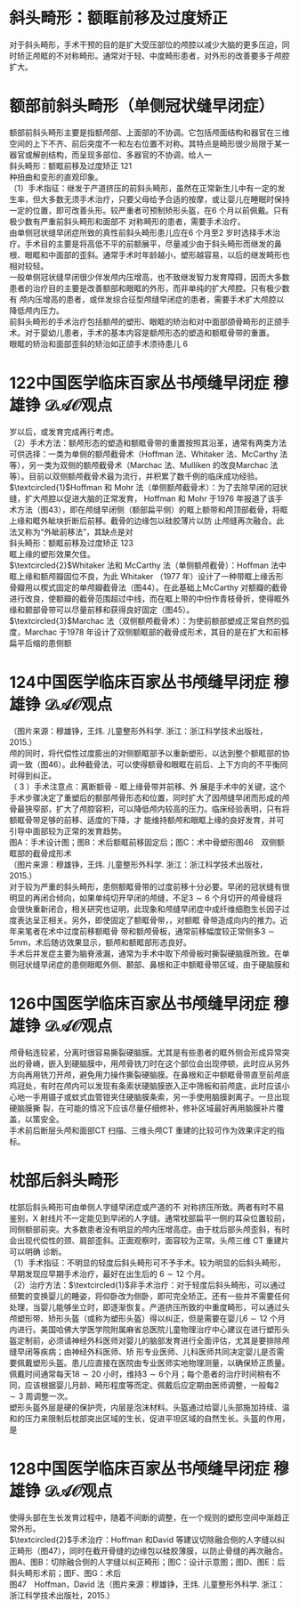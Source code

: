 # 斜头畸形：额眶前移及过度矫正  
对于斜头畸形，手术干预的目的是扩大受压部位的颅腔以减少大脑的更多压迫，同时矫正颅眶的不对称畸形。通常对于轻、中度畸形患者，对外形的改善要多于颅腔 扩大。  
#  额部前斜头畸形（单侧冠状缝早闭症）  
额部前斜头畸形主要是指额颅部、上面部的不协调。它包括颅面结构和器官在三维空间的上下不齐、前后突度不一和左右位置不对称。其特点是畸形很少局限于某一器官或解剖结构，而呈现多部位、多器官的不协调，给人一  
斜头畸形：额眶前移及过度矫正 121  
种扭曲和变形的直观印象。  
（1）手术指征：继发于产道挤压的前斜头畸形，虽然在正常新生儿中有一定的发生率，但大多数无须手术治疗，只要父母给予合适的按摩，或让婴儿在睡眠时保持一定的位置，即可改善头形。较严重者可预制矫形头盔，在6  个月以前佩戴。只有极少数有严重前斜头畸形和面部不 对称畸形的患者，需要手术治疗。  
由单侧冠状缝早闭症所致的真性前斜头畸形患儿应在6 个月至2 岁时选择手术治疗。手术目的主要是将高低不平的前额展平，尽量减少由于斜头畸形而继发的鼻根、眼眶和中面部的歪斜。通常手术时年龄越小，塑形越容易，以后的继发畸形也相对较轻。  
一般单侧冠状缝早闭很少伴发颅内压增高，也不致继发智力发育障碍，因而大多数患者的治疗目的主要是改善额部和眼眶的外形，而非单纯的扩大颅腔。只有极少数有 颅内压增高的患者，或伴发综合征型颅缝早闭症的患者，需要手术扩大颅腔以降低颅内压力。  
前斜头畸形的手术治疗包括额颅的塑形、眼眶的矫治和对中面部颌骨畸形的正颌手术。对于婴幼儿患者，手术的基本内容是额颅形态的塑造和额眶骨带的重置。  
眼眶的矫治和面部歪斜的矫治如正颌手术须待患儿 6  
# 122中国医学临床百家丛书颅缝早闭症 穆雄铮 $\mathcal{D A O}$观点  
岁以后，或发育完成再行考虑。  
（2）手术方法：额颅形态的塑造和额眶骨带的重置按照其沿革，通常有两类方法可供选择：一类为单侧的额颅截骨术（Hoffman 法、Whitaker 法、McCarthy 法等），另一类为双侧的额颅截骨术（Marchac 法、Mulliken 的改良Marchac 法等）。目前以双侧额颅截骨术最为流行，并积累了数千例的临床成功经验。  
$\textcircled{1}$Hoffman 和 Mohr 法（单侧额颅截骨术）：为了去除早闭的冠状缝，扩大颅腔以促进大脑的正常发育， Hoffman  和 Mohr 于1976 年报道了该手术方法（图43），即在颅缝早闭侧（额部扁平侧）的眶上额带和颅顶部截骨，将眶上缘和眶外眦块折断后前移。截骨的边缘包以硅胶薄片以防 止颅缝再次融合。此法又称为“外眦前移法”，其缺点是对  
斜头畸形：额眶前移及过度矫正 123  
眶上缘的塑形效果欠佳。  
$\textcircled{2}$Whitaker 法和 McCarthy 法（单侧额颅截骨）：Hoffman  法中眶上缘和额颅瓣固位不良，为此 Whitaker （1977 年）设计了一种带眶上缘舌形骨瓣用以楔式固定的单颅瓣截骨法（图44）。在此基础上McCarthy 对额瓣的截骨进行改良，使额瓣的截骨范围超过中线，而在眶上带的中份作青枝骨折，使得眶外缘和颞部骨带可以尽量前移和获得良好固定（图45）。  
$\textcircled{3}$Marchac 法（双侧额颅截骨术）：为使前额部塑成正常自然的弧度，Marchac 于1978 年设计了双侧额眶部的截骨成形术，其目的是在扩大和前移扁平后缩的患侧额  
# 124中国医学临床百家丛书颅缝早闭症 穆雄铮 $\mathcal{D A O}$观点  
（图片来源：穆雄铮，王炜. 儿童整形外科学. 浙江：浙江科学技术出版社，2015.）  
颅的同时，将代偿性过度膨出的对侧额眶部予以重新塑形，以达到整个额眶部的协调一致（图46）。此种截骨法，可以使得额骨和眼眶在前后、上下方向的不平衡同时得到纠正。  
（ 3 ）手术注意点：离断额骨 -  眶上缘骨带并前移、外 展是手术中的关键，这个手术步骤决定了重塑后的额部颅骨形态和位置，同时扩大了因颅缝早闭而形成的颅骨最狭窄部，扩大了颅腔容积，可以降低颅内较高的压力。临床经验表明，只有将额眶骨带足够的前移、适度的下降，才 能维持额颅和眼眶上缘的良好发育，并可引导中面部较为正常的发育趋势。  
图A：手术设计图；图B：术后额眶前移固定后；图C：术中骨塑形图46　双侧额眶部的截骨成形术  
（图片来源：穆雄铮，王炜. 儿童整形外科学. 浙江：浙江科学技术出版社，2015.）  
对于较为严重的斜头畸形，患侧额眶骨带的过度前移十分必要。早闭的冠状缝有很明显的再闭合倾向，如果单纯切开早闭的颅缝，不足$3\sim6$ 个月切开的颅骨缝将会很快重新闭合，相关研究也证明，此现象和颅缝早闭症中成纤维细胞生长因子过度表达呈正相关。另外，即使固定了额眶骨带，，对额眶 骨带造成向内的推力。近年来笔者在术中过度前移额眶骨 带和额颅骨板，通常前移幅度较正常侧多$3\sim5\mathrm{mm}$，术后随访效果显示，额颅和额眶部形态良好。  
手术后并发症主要为脑脊液漏，通常为手术中取下颅骨板时撕裂硬脑膜所致。在单侧冠状缝早闭症的患侧眼眶外侧、颞部、鼻根和正中额眶骨带区域，由于硬脑膜和  
# 126中国医学临床百家丛书颅缝早闭症 穆雄铮 $\mathcal{D A O}$观点  
颅骨粘连较紧，分离时很容易撕裂硬脑膜。尤其是有些患者的眶外侧会形成异常突出的骨嵴，嵌入到硬脑膜中，用颅骨铣刀时在这个部位会出现停顿，此时应从另外方向再用铣刀开颅，避免用力操作撕裂硬脑膜。在鼻根和正中额眶骨带直至前颅底鸡冠处，有时在颅内可以发现有条索状硬脑膜嵌入正中筛板和前颅底，此时应该小心地一手用镊子或蚊式血管钳夹住硬脑膜条索，另一手使用脑膜剥离子。一旦出现硬脑膜撕 裂，在可能的情况下应该尽量仔细修补，修补区域最好再用脑膜补片覆盖，以策安全。  
手术前后断层头颅和面部CT 扫描、三维头颅CT 重建的比较可作为效果评定的指标。  
#  枕部后斜头畸形  
枕部后斜头畸形可由单侧人字缝早闭症或产道的不 对称挤压所致。两者有时不易鉴别，X 射线片不一定能见到早闭的人字缝。通常枕部扁平一侧的耳朵位置较前，同侧额部前突。大多数患者没有明显的颅内压增高症。由于枕后部头颅歪斜，有时会出现代偿性的颈、肩部歪斜。正面观察时，面容较为正常。头颅三维 CT  重建片可以明确   诊断。  
（1）手术指征：不明显的轻度后斜头畸形可不予手术。较为明显的后斜头畸形，早期发现应早期手术治疗，最好在出生后的 $6\sim12$  个月。  
（2）治疗方法：$\textcircled{1}$非手术治疗：对于轻度后斜头畸形，可以通过频繁的变换婴儿的睡姿，将仰卧改为侧卧，即可完全矫正。还有一些并不需要任何处理，当婴儿能够坐立时，即逐渐恢复。产道挤压所致的中重度畸形，可以通过头颅塑形带、矫形头盔（或称为塑形头盔）得以纠正，但是需要在婴儿$6\sim12$ 个月内进行。美国哈佛大学医学院附属麻省总医院儿童物理治疗中心建议在进行塑形头盔定制前，必须请神经外科医师对婴儿的脑部发育进行全面评估，尤其是要排除颅缝早闭等疾病；由神经外科医师、矫 形专业医师、儿科医师共同决定婴儿是否需要佩戴塑形头盔。患儿应直接在医院由专业医师实地物理测量，以确保矫正质量。佩戴时间通常每天$18\sim20$ 小时，维持$3\sim6$个月；每个患者的治疗时间稍有不同，应该根据婴儿月龄、畸形程度等而定。佩戴后应定期由医师调整，一般每$2\sim3$ 周调整一次。  
塑形头盔外层是硬的保护壳，内层是泡沫材料。头盔通过给婴儿头部施加持续、温和的压力来限制后枕部突出区域的生长，促进平坦区域的自然生长。头盔的作用，是  
# 128中国医学临床百家丛书颅缝早闭症 穆雄铮 $\mathcal{D A O}$观点  
使得头部在生长发育过程中，随着不间断的调整，在一个规则的塑形空间中渐趋正常外形。  
$\textcircled{2}$手术治疗：Hoffman 和David 等建议切除融合侧的人字缝以纠正畸形（图47），同时在截开骨缝的边缘包以硅胶薄膜，以防止骨缝的再次融合。  
图A、图B：切除融合侧的人字缝以纠正畸形；图C：设计示意图；图D、图E：后 斜头畸形术前；图F、图G：术后  
图47　Hoffman，David 法（图片来源：穆雄铮，王炜. 儿童整形外科学. 浙江：浙江科学技术出版社，2015.）  